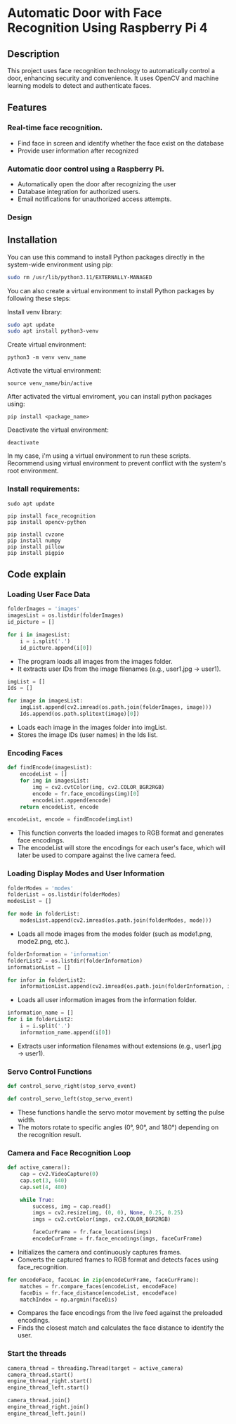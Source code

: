 # Automatic Door with Face Recognition Using Raspberry Pi 4

## Description
This project uses face recognition technology to automatically control a door, enhancing security and convenience. It uses OpenCV and machine learning models to detect and authenticate faces.

## Features
### Real-time face recognition.
- Find face in screen and identify whether the face exist on the database
- Provide user information after recognized
### Automatic door control using a Raspberry Pi.
- Automatically open the door after recognizing the user
- Database integration for authorized users.
- Email notifications for unauthorized access attempts.
### Design

## Installation
You can use this command to install Python packages directly in the system-wide environment using pip:
```bash
sudo rm /usr/lib/python3.11/EXTERNALLY-MANAGED
```

You can also create a virtual environment to install Python packages by following these steps:

Install venv library:
```bash
sudo apt update
sudo apt install python3-venv 
```

Create virtual environment:
```
python3 -m venv venv_name
```

Activate the virtual environment:
```
source venv_name/bin/active
```

After activated the virtual enviroment, you can install python packages using: 
```
pip install <package_name>
```

Deactivate the virtual environment:
```
deactivate
```

In my case, i'm using a virtual environment to run these scripts. Recommend using virtual environment to prevent conflict with the system's root environment.

### Install requirements:
```
sudo apt update
```

```
pip install face_recognition
pip install opencv-python
```

```
pip install cvzone
pip install numpy
pip install pillow
pip install pigpio
```

## Code explain

### Loading User Face Data

```python
folderImages = 'images'
imagesList = os.listdir(folderImages)
id_picture = []

for i in imagesList:
    i = i.split('.')
    id_picture.append(i[0])
```
- The program loads all images from the images folder.
- It extracts user IDs from the image filenames (e.g., user1.jpg → user1).
```python
imgList = []
Ids = []

for image in imagesList:
    imgList.append(cv2.imread(os.path.join(folderImages, image)))
    Ids.append(os.path.splitext(image)[0])
```
- Loads each image in the images folder into imgList.
- Stores the image IDs (user names) in the Ids list.

###  Encoding Faces

```python
def findEncode(imagesList):
    encodeList = []
    for img in imagesList:
        img = cv2.cvtColor(img, cv2.COLOR_BGR2RGB)
        encode = fr.face_encodings(img)[0]
        encodeList.append(encode)
    return encodeList, encode

encodeList, encode = findEncode(imgList)
```

- This function converts the loaded images to RGB format and generates face encodings.
- The encodeList will store the encodings for each user's face, which will later be used to compare against the live camera feed.

### Loading Display Modes and User Information

```python
folderModes = 'modes'
folderList = os.listdir(folderModes)
modesList = []

for mode in folderList:
    modesList.append(cv2.imread(os.path.join(folderModes, mode)))
```
- Loads all mode images from the modes folder (such as mode1.png, mode2.png, etc.).
```python
folderInformation = 'information'
folderList2 = os.listdir(folderInformation)
informationList = []

for infor in folderList2:
    informationList.append(cv2.imread(os.path.join(folderInformation, infor)))
```
- Loads all user information images from the information folder.
```python
information_name = []
for i in folderList2:
    i = i.split('.')
    information_name.append(i[0])
```
- Extracts user information filenames without extensions (e.g., user1.jpg → user1).

### Servo Control Functions
```python
def control_servo_right(stop_servo_event)
```
```python
def control_servo_left(stop_servo_event)
```
- These functions handle the servo motor movement by setting the pulse width.
- The motors rotate to specific angles (0°, 90°, and 180°) depending on the recognition result.

### Camera and Face Recognition Loop
```python
def active_camera():
    cap = cv2.VideoCapture(0)
    cap.set(3, 640)  
    cap.set(4, 480)  

    while True:
        success, img = cap.read()
        imgs = cv2.resize(img, (0, 0), None, 0.25, 0.25)
        imgs = cv2.cvtColor(imgs, cv2.COLOR_BGR2RGB)

        faceCurFrame = fr.face_locations(imgs)
        encodeCurFrame = fr.face_encodings(imgs, faceCurFrame)
```
- Initializes the camera and continuously captures frames.
- Converts the captured frames to RGB format and detects faces using face_recognition.
```python
for encodeFace, faceLoc in zip(encodeCurFrame, faceCurFrame):
    matches = fr.compare_faces(encodeList, encodeFace)
    faceDis = fr.face_distance(encodeList, encodeFace)
    matchIndex = np.argmin(faceDis)
```
- Compares the face encodings from the live feed against the preloaded encodings.
- Finds the closest match and calculates the face distance to identify the user.

### Start the threads
```python
camera_thread = threading.Thread(target = active_camera)
camera_thread.start()
engine_thread_right.start()
engine_thread_left.start()

camera_thread.join()
engine_thread_right.join()
engine_thread_left.join()
```
